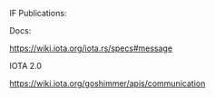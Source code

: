 IF Publications:

Docs:

https://wiki.iota.org/iota.rs/specs#message

IOTA 2.0

https://wiki.iota.org/goshimmer/apis/communication

